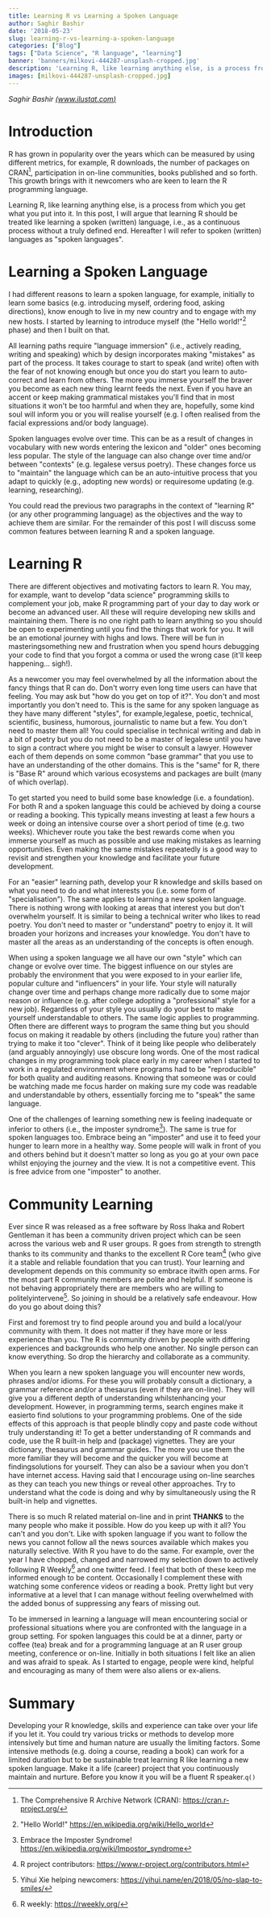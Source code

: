 ```yaml
---
title: Learning R vs Learning a Spoken Language
author: Saghir Bashir
date: '2018-05-23'
slug: learning-r-vs-learning-a-spoken-language
categories: ["Blog"]
tags: ["Data Science", "R language", "learning"]
banner: 'banners/milkovi-444287-unsplash-cropped.jpg'
description: 'Learning R, like learning anything else, is a process from which you get what you put into it. In this post, I will argue that learning R should be treated like learning a spoken (written) language, i.e., as a continuous process without a truly defined end. Hereafter I will refer to spoken (written) languages as "spoken languages".'
images: [milkovi-444287-unsplash-cropped.jpg]
---
```


*Saghir Bashir [(www.ilustat.com)](http://www.ilustat.com/)*


# Introduction

R has grown in popularity over the years which can be measured by using different metrics, for example, R downloads, the number of packages on CRAN[^cran], participation in on-line communities, books published and so forth. This growth brings with it newcomers who are keen to learn the R programming language.

Learning R, like learning anything else, is a process from which you get what you put into it. In this post, I will argue that learning R should be treated like learning a spoken (written) language, i.e., as a continuous process without a truly defined end. Hereafter I will refer to spoken (written) languages as "spoken languages".

# Learning a Spoken Language

I had different reasons to learn a spoken language, for example, initially to learn some basics (e.g. introducing myself, ordering food, asking directions), know enough to live in my new country and to engage with my new hosts. I started by learning to introduce myself (the "Hello world!"[^HelloWorld] phase) and then I built on that. 

All learning paths require "language immersion" (i.e., actively reading, writing and speaking) which by design incorporates making "mistakes" as part of the process. It takes courage to start to speak (and write) often with the fear of not knowing enough but once you do start you learn to auto-correct and learn from others. The more you immerse yourself the braver you become as each new thing learnt feeds the next. Even if you have an accent or keep making grammatical mistakes you'll find that in most situations it won't be too harmful and when they are, hopefully, some kind soul will inform you or you will realise yourself (e.g. I often realised from the facial expressions and/or body language).

Spoken languages evolve over time. This can be as a result of changes in vocabulary with new words entering the lexicon and "older" ones becoming less popular. The style of the language can also change over time and/or between "contexts" (e.g. legalese versus poetry). These changes force us to "maintain" the language which can be an auto-intuitive process that you adapt to quickly (e.g., adopting new words) or requiresome updating (e.g. learning, researching).

You could read the previous two paragraphs in the context of "learning R" (or any other programming language) as the objectives and the way to achieve them are similar. For the remainder of this post I will discuss some common features between learning R and a spoken language. 

# Learning R

There are different objectives and motivating factors to learn R. You may, for example, want to develop "data science" programming skills to complement your job, make R programming part of your day to day work or become an advanced user. All these will require developing new skills and maintaining them. There is no one right path to learn anything so you should be open to experimenting until you find the things that work for you. It will be an emotional journey with highs and lows. There will be fun in masteringsomething new and frustration when you spend hours debugging your code to find that you forgot a comma or used the wrong case (it'll keep happening... sigh!).

As a newcomer you may feel overwhelmed by all the information about the fancy things that R can do. Don't worry even long time users can have that feeling. You may ask but "how do you get on top of it?". You don't and most importantly you don't need to. This is the same for any spoken language as they have many different "styles", for example,legalese, poetic, technical, scientific, business, humorous, journalistic to name but a few. You don't need to master them all! You could specialise in technical writing and dab in a bit of poetry but you do not need to be a master of legalese until you have to sign a contract where you might be wiser to consult a lawyer. However each of them depends on some common "base grammar" that you use to have an understanding of the other domains. This is the "same" for R, there is "Base R" around which various ecosystems and packages are built (many of which overlap).

To get started you need to build some base knowledge (i.e. a foundation). For both R and a spoken language this could be achieved by doing a course or reading a booking. This typically means investing at least a few hours a week or doing an intensive course over a short period of time (e.g. two weeks). Whichever route you take the best rewards come when you immerse yourself as much as possible and use making mistakes as learning opportunities. Even making the same mistakes repeatedly is a good way to revisit and strengthen your knowledge and facilitate your future development.

For an "easier" learning path, develop your R knowledge and skills based on what you need to do and what interests you (i.e. some form of "specialisation"). The same applies to learning a new spoken language. There is nothing wrong with looking at areas that interest you but don't overwhelm yourself. It is similar to being a technical writer who likes to read poetry. You don't need to master or "understand" poetry to enjoy it. It will broaden your horizons and increases your knowledge. You don't have to master all the areas as an understanding of the concepts is often enough.

When using a spoken language we all have our own "style" which can change or evolve over time. The biggest influence on our styles are probably the environment that you were exposed to in your earlier life, popular culture and "influencers" in your life. Your style will naturally change over time and perhaps change more radically due to some major reason or influence (e.g. after college adopting a "professional" style for a new job). Regardless of your style you usually do your best to make yourself understandable to others. The same logic applies to programming. Often there are different ways to program the same thing but you should focus on making it readable by others (including the future you) rather than trying to make it too "clever". Think of it being like people who deliberately (and arguably annoyingly) use obscure long words. One of the most radical changes in my programming took place early in my career when I started to work in a regulated environment where programs had to be "reproducible" for both quality and auditing reasons. Knowing that someone was or could be watching made me focus harder on making sure my code was readable and understandable by others, essentially forcing me to "speak" the same language.

One of the challenges of learning something new is feeling inadequate or inferior to others (i.e., the imposter syndrome[^ImposterSyndrome]). The same is true for spoken languages too. Embrace being an  "imposter" and use it to feed your hunger to learn more in a healthy way. Some people will walk in front of you and others behind but it doesn't matter so long as you go at your own pace whilst enjoying the journey and the view. It is not a competitive event. This is free advice from one "imposter" to another.

# Community Learning

Ever since R was released as a free software by Ross Ihaka and Robert Gentleman it has been a community driven project which can be seen across the various web and R user groups. R goes from strength to strength thanks to its community and thanks to the excellent R Core team[^RCoreTeam] (who give it a stable and reliable foundation that you can trust). Your learning and development depends on this community so embrace itwith open arms. For the most part R community members are polite and helpful. If someone is not behaving appropriately there are members who are willing to politelyintervene[^CallOutYihui]. So joining in should be a relatively safe endeavour. How do you go about doing this?

First and foremost try to find people around you and build a local/your community with them. It does not matter if they have more or less experience than you. The R is community driven by people with differing experiences and backgrounds who help one another. No single person can know everything. So drop the hierarchy and collaborate as a community. 

When you learn a new spoken language you will encounter new words, phrases and/or idioms. For these you will probably consult a dictionary, a grammar reference and/or a thesaurus (even if they are on-line). They will give you a different depth of understanding whilstenhancing your development. However, in programming terms, search engines make it easierto find solutions to your programming problems. One of the side effects of this approach is that people blindly copy and paste code without truly understanding it! To get a better understanding of R commands and code, use the R built-in help and (package) vignettes. They are your dictionary, thesaurus and grammar guides. The more you use them the more familiar they will become and the quicker you will become at findingsolutions for yourself. They can also be a saviour when you don't have internet access. Having said that I encourage using on-line searches as they can teach you new things or reveal other approaches. Try to understand what the code is doing and why by simultaneously using the R built-in help and vignettes.


There is so much R related material on-line and in print **THANKS** to the many 
people who make it possible. How do you keep up with it all? You can't and you don't. Like with spoken language if you want to follow the news you cannot follow all the news sources available which makes you naturally selective. With R you have to do the same. For example, over the year I have chopped, changed and narrowed my selection down to actively following R Weekly[^Rweekly] and one twitter feed. I feel that both of these keep me informed enough to be content. Occasionally I complement these with watching some conference videos or reading a book. Pretty light but very informative at a level that I can manage without feeling overwhelmed with the added bonus of suppressing any fears of missing out.

To be immersed in learning a language will mean encountering social or professional situations where you are confronted with the language in a group setting. For spoken languages this could be at a dinner, party or coffee (tea) break and for a programming language at an R user group meeting, conference or on-line. Initially in both situations I felt like an alien and was afraid to speak. As I started to engage, people were kind, helpful and encouraging as many of them were also aliens or ex-aliens.


# Summary

Developing your R knowledge, skills and experience can take over your life if you let it. You could try various tricks or methods to develop more intensively but time and human nature are usually the limiting factors. Some intensive methods (e.g. doing a course, reading a book) can work for a limited duration but to be sustainable treat learning R like learning a new spoken language. Make it a life (career) project that you continuously maintain and nurture. Before you know it you will be a fluent R speaker.`q()`

[^cran]: The Comprehensive R Archive Network (CRAN): <https://cran.r-project.org/> 

[^HelloWorld]: "Hello World!" <https://en.wikipedia.org/wiki/Hello_world>

[^ImposterSyndrome]: Embrace the Imposter Syndrome! <https://en.wikipedia.org/wiki/Impostor_syndrome>

[^RCoreTeam]: R project contributors: <https://www.r-project.org/contributors.html>

[^CallOutYihui]: Yihui Xie helping newcomers: <https://yihui.name/en/2018/05/no-slap-to-smiles/>

[^Rweekly]: R weekly: <https://rweekly.org/>
